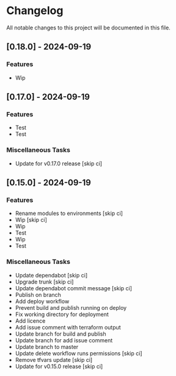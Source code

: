 <!-- markdownlint-disable MD024 -->

# Changelog

All notable changes to this project will be documented in this file.

## [0.18.0] - 2024-09-19

### Features

- Wip

## [0.17.0] - 2024-09-19

### Features

- Test
- Test

### Miscellaneous Tasks

- Update for v0.17.0 release [skip ci]

## [0.15.0] - 2024-09-19

### Features

- Rename modules to environments [skip ci]
- Wip [skip ci]
- Wip
- Test
- Wip
- Test

### Miscellaneous Tasks

- Update dependabot [skip ci]
- Upgrade trunk [skip ci]
- Update dependabot commit message [skip ci]
- Publish on branch
- Add deploy workflow
- Prevent build and publish running on deploy
- Fix working directory for deployment
- Add licence
- Add issue comment with terraform output
- Update branch for build and publish
- Update branch for add issue comment
- Update branch to master
- Update delete workflow runs permissions [skip ci]
- Remove tfvars update [skip ci]
- Update for v0.15.0 release [skip ci]

<!-- generated by git-cliff -->
